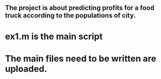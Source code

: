 ## The project is about predicting profits for a food truck according to the populations of city.
# ex1.m is the main script
# The main files need to be written are uploaded.
